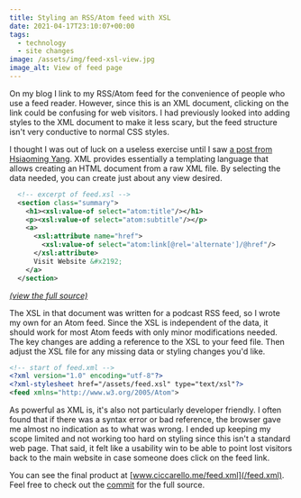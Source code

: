 ```yaml
---
title: Styling an RSS/Atom feed with XSL
date: 2021-04-17T23:10:07+00:00
tags:
  - technology
  - site changes
image: /assets/img/feed-xsl-view.jpg
image_alt: View of feed page
---
```


On my blog I link to my RSS/Atom feed for the convenience of people who use a feed reader. However, since this is an XML document, clicking on the link could be confusing for web visitors. I had previously looked into adding styles to the XML document to make it less scary, but the feed structure isn't very conductive to normal CSS styles.

I thought I was out of luck on a useless exercise until I saw [a post from Hsiaoming Yang](https://lepture.com/en/2019/rss-style-with-xsl). XML provides essentially a templating language that allows creating an HTML document from a raw XML file. By selecting the data needed, you can create just about any view desired.

```xml
  <!-- excerpt of feed.xsl -->
  <section class="summary">
    <h1><xsl:value-of select="atom:title"/></h1>
    <p><xsl:value-of select="atom:subtitle"/></p>
    <a>
      <xsl:attribute name="href">
        <xsl:value-of select="atom:link[@rel='alternate']/@href"/>
      </xsl:attribute>
      Visit Website &#x2192;
    </a>
  </section>
```

_[(view the full source)](https://github.com/aciccarello/ciccarello.me/commit/7f8fd2abd682c27bf6ee5f3d106f95238057b74d#diff-234a9d0bd6901845658840b4fa14d3b6defb3a887799ea1cfad49af7c70c1d05R66-R75)_

The XSL in that document was written for a podcast RSS feed, so I wrote my own for an Atom feed. Since the XSL is independent of the data, it should work for most Atom feeds with only minor modifications needed. The key changes are adding a reference to the XSL to your feed file. Then adjust the XSL file for any missing data or styling changes you'd like.

```xml
<!-- start of feed.xml -->
<?xml version="1.0" encoding="utf-8"?>
<?xml-stylesheet href="/assets/feed.xsl" type="text/xsl"?>
<feed xmlns="http://www.w3.org/2005/Atom">
```

As powerful as XML is, it's also not particularly developer friendly. I often found that if there was a syntax error or bad reference, the browser gave me almost no indication as to what was wrong. I ended up keeping my scope limited and not working too hard on styling since this isn't a standard web page. That said, it felt like a usability win to be able to point lost visitors back to the main website in case someone does click on the feed link.

You can see the final product at [www.ciccarello.me/feed.xml](/feed.xml). Feel free to check out the [commit](https://github.com/aciccarello/ciccarello.me/commit/7f8fd2abd682c27bf6ee5f3d106f95238057b74d) for the full source.
